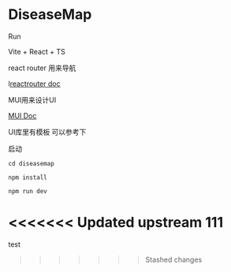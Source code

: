 # DiseaseMap

Run

Vite + React + TS

react router 用来导航

l[reactrouter doc](https://reactrouter.com/en/main/start/tutorial)

MUI用来设计UI

[MUI Doc](https://mui.com/material-ui/getting-started/templates/)

UI库里有模板 可以参考下

启动

`cd diseasemap`

`npm install`

`npm run dev`

<<<<<<< Updated upstream
111
=======
test
>>>>>>> Stashed changes
